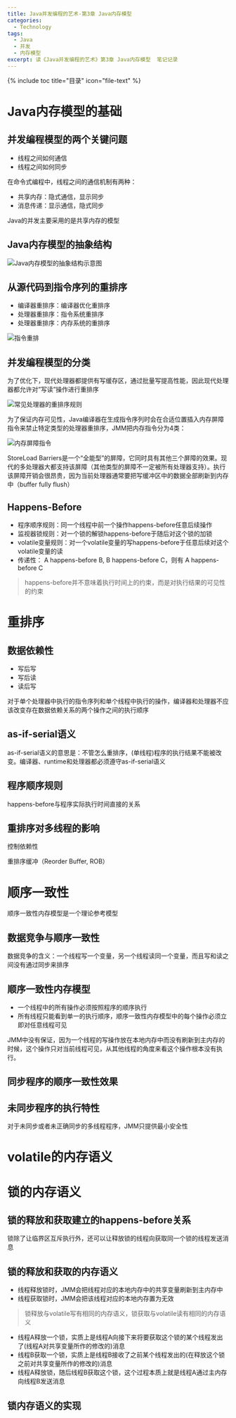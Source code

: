 ```yaml
---
title: Java并发编程的艺术-第3章 Java内存模型
categories:
  - Technology
tags:
  - Java
  - 并发
  - 内存模型
excerpt: 读《Java并发编程的艺术》第3章 Java内存模型  笔记记录
---
```

{% include toc title="目录" icon="file-text" %}

# Java内存模型的基础
## 并发编程模型的两个关键问题
* 线程之间如何通信
* 线程之间如何同步

在命令式编程中，线程之间的通信机制有两种：

* 共享内存：隐式通信，显示同步
* 消息传递：显示通信，隐式同步

Java的并发主要采用的是共享内存的模型

## Java内存模型的抽象结构

![Java内存模型的抽象结构示意图](/assets/image/TheArtOfJavaConcurrencyProgramming/JMM.png)

## 从源代码到指令序列的重排序
* 编译器重排序：编译器优化重排序
* 处理器重排序：指令系统重排序
* 处理器重排序：内存系统的重排序

![指令重排](/assets/image/TheArtOfJavaConcurrencyProgramming/instructions-reorder.png)

## 并发编程模型的分类

为了优化下，现代处理器都提供有写缓存区，通过批量写提高性能，因此现代处理器都允许对”写读”操作进行重排序

![常见处理器的重排序规则](/assets/image/TheArtOfJavaConcurrencyProgramming/CPU-reorder.png)

为了保证内存可见性，Java编译器在生成指令序列时会在合适位置插入内存屏障指令来禁止特定类型的处理器重排序，JMM把内存指令分为4类：

![内存屏障指令](/assets/image/TheArtOfJavaConcurrencyProgramming/memory-barrier-instructions.png)

StoreLoad Barriers是一个“全能型”的屏障，它同时具有其他三个屏障的效果。现代的多处理器大都支持该屏障（其他类型的屏障不一定被所有处理器支持）。执行该屏障开销会很昂贵，因为当前处理器通常要把写缓冲区中的数据全部刷新到内存中（buffer fully flush）

## Happens-Before
* 程序顺序规则：同一个线程中前一个操作happens-before任意后续操作
* 监视器锁规则：对一个锁的解锁happens-before于随后对这个锁的加锁
* volatile变量规则：对一个volatile变量的写happens-before于任意后续对这个volatile变量的读
* 传递性： A happens-before B, B happens-before C，则有 A happens-before C

> happens-before并不意味着执行时间上的约束，而是对执行结果的可见性的约束

# 重排序
## 数据依赖性
* 写后写
* 写后读
* 读后写

对于单个处理器中执行的指令序列和单个线程中执行的操作，编译器和处理器不应该改变存在数据依赖关系的两个操作之间的执行顺序

## as-if-serial语义
as-if-serial语义的意思是：不管怎么重排序，(单线程)程序的执行结果不能被改变。编译器、runtime和处理器都必须遵守as-if-serial语义

## 程序顺序规则

happens-before与程序实际执行时间直接的关系

## 重排序对多线程的影响

控制依赖性

重排序缓冲（Reorder Buffer, ROB）

# 顺序一致性

顺序一致性内存模型是一个理论参考模型

## 数据竞争与顺序一致性
数据竞争的含义：一个线程写一个变量，另一个线程读同一个变量，而且写和读之间没有通过同步来排序

## 顺序一致性内存模型

* 一个线程中的所有操作必须按照程序的顺序执行
* 所有线程只能看到单一的执行顺序，顺序一致性内存模型中的每个操作必须立即对任意线程可见

JMM中没有保证，因为一个线程的写操作放在本地内存中而没有刷新到主内存的时候，这个操作只对当前线程可见，从其他线程的角度来看这个操作根本没有执行。

## 同步程序的顺序一致性效果
## 未同步程序的执行特性
对于未同步或者未正确同步的多线程程序，JMM只提供最小安全性

# volatile的内存语义


# 锁的内存语义
## 锁的释放和获取建立的happens-before关系
锁除了让临界区互斥执行外，还可以让释放锁的线程向获取同一个锁的线程发送消息
## 锁的释放和获取的内存语义
* 线程释放锁时，JMM会把线程对应的本地内存中的共享变量刷新到主内存中
* 线程获取锁时，JMM会把该线程对应的本地内存置为无效

> 锁释放与volatile写有相同的内存语义，锁获取与volatile读有相同的内存语义

* 线程A释放一个锁，实质上是线程A向接下来将要获取这个锁的某个线程发出了(线程A对共享变量所作的修改的)消息
* 线程B获取一个锁，实质上是线程B接收了之前某个线程发出的(在释放这个锁之前对共享变量所作的修改的)消息
* 线程A释放锁，随后线程B获取这个锁，这个过程本质上就是线程A通过主内存向线程B发送消息

## 锁内存语义的实现
